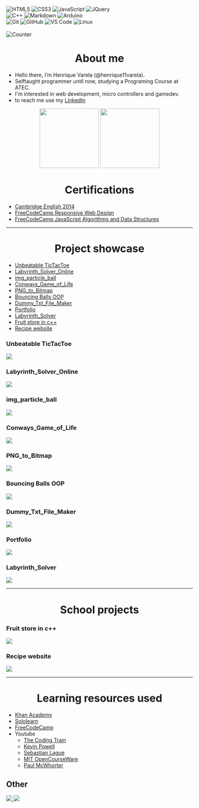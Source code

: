 
![HTML5](https://img.shields.io/badge/-HTML5-%23E44D27?style=for-the-badge&logo=html5&logoColor=ffffff)
![CSS3](https://img.shields.io/badge/-CSS3-%231572B6?style=for-the-badge&logo=css3)
![JavaScript](https://img.shields.io/badge/-JavaScript-%23F7DF1C?style=for-the-badge&logo=javascript&logoColor=000000&labelColor=%23F7DF1C&color=%23FFCE5A)
![JQuery](https://img.shields.io/badge/jQuery-0769AD?style=for-the-badge&logo=jquery&logoColor=white)
<br>
![C++](https://img.shields.io/badge/C%2B%2B-00599C?style=for-the-badge&logo=c%2B%2B&logoColor=white)
![Markdown](https://img.shields.io/badge/Markdown-000000?style=for-the-badge&logo=markdown&logoColor=white)
![Arduino](https://img.shields.io/badge/-Arduino-00979D?style=for-the-badge&logo=Arduino&logoColor=ffffff)
<br>
![Git](https://img.shields.io/badge/-Git-%23F05032?style=for-the-badge&logo=git&logoColor=%23ffffff)
![GitHub](https://img.shields.io/badge/-GitHub-181717?style=for-the-badge&logo=github)
![VS Code](http://img.shields.io/badge/-VS%20Code-007ACC?style=for-the-badge&logo=visual-studio-code&logoColor=ffffff)
![Linux](http://img.shields.io/badge/-Linux-FCC624?style=for-the-badge&logo=linux&logoColor=000000)
<br><br>
![Counter](https://komarev.com/ghpvc/?username=henrique11varela&style=for-the-badge&color=blueviolet&label=Views)

<h1 align="center">About me</h1>

- Hello there, I’m Henrique Varela (@henrique11varela).
- Selftaught programmer until now, studying a Programing Course at ATEC.
- I'm interested in web development, micro controllers and gamedev.
- to reach me use my [LinkedIn](https://www.linkedin.com/in/henrique-varela/)

<p align="center">
  <a>
    <img src="https://github-readme-stats-eight-theta.vercel.app/api?username=henrique11varela&show_icons=true&theme=highcontrast&include_all_commits=true&count_private=true" style="height: 10rem;">
    <img src="https://github-readme-stats-eight-theta.vercel.app/api/top-langs/?username=henrique11varela&layout=compact&langs_count=8&theme=highcontrast"  style="height: 10rem;">
  </a>
</p>

<h1 align="center">Certifications</h1>

- [Cambridge English 2014](https://i.imgur.com/sADWAkY.png)
- [FreeCodeCamp Responsive Web Design](https://www.freecodecamp.org/certification/henrique_varela/responsive-web-design)
- [FreeCodeCamp JavaScript Algorithms and Data Structures](https://www.freecodecamp.org/certification/henrique_varela/javascript-algorithms-and-data-structures)

---

<h1 align="center">Project showcase</h1>

- [Unbeatable TicTacToe](#unbeatable-tictactoe)
- [Labyrinth_Solver_Online](#labyrinth_solver_online)
- [img_particle_ball](#img_particle_ball)
- [Conways_Game_of_Life](#conways_game_of_life)
- [PNG_to_Bitmap](#png_to_bitmap)
- [Bouncing Balls OOP](#bouncing-balls-oop)
- [Dummy_Txt_File_Maker](#dummy_txt_file_maker)
- [Portfolio](#portfolio)
- [Labyrinth_Solver](#labyrinth_solver)
- [Fruit store in c++](#fruit-store-in-c)
- [Recipe website](#recipe-website)

### Unbeatable TicTacToe  
[![](imgs/UnbeatableTicTacToeJS.png)](https://henrique11varela.github.io/UnbeatableTicTacToeJS/)

### Labyrinth_Solver_Online
[![](imgs/Labyrinth_Solver_Online.png)](https://henrique11varela.github.io/Labyrinth_Solver_Online/)

### img_particle_ball
[![](imgs/img_particle_ball.png)](https://henrique11varela.github.io/img_particle_ball/)

### Conways_Game_of_Life
[![](imgs/game_of_life.gif)](https://henrique11varela.github.io/Conways_Game_of_Life/)

### PNG_to_Bitmap
[![](imgs/PNG_to_Bitmap.png)](https://github.com/henrique11varela/PNG_to_Bitmap)

### Bouncing Balls OOP
[![](imgs/Ball-physics-OOP.png)](https://editor.p5js.org/henrique11varela/full/HoJUcA-iM)

### Dummy_Txt_File_Maker
[![](imgs/Dummy_Txt_File_Maker.png)](https://github.com/henrique11varela/Dummy_Txt_File_Maker)

### Portfolio
[![](imgs/Portfolio.png)](https://henrique11varela.github.io/)

### Labyrinth_Solver
[![](imgs/Labyrinth_Solver.png)](https://github.com/henrique11varela/Labyrinth_Solver)

---

<h1 align="center">School projects</h1>

### Fruit store in c++
[![](imgs/atec-t1-loja.png)](https://github.com/henrique11varela/atec-t1-loja)

### Recipe website
[![](imgs/Marialface.png)](https://github.com/henrique11varela/Marialface)

---

<h1 align="center">Learning resources used</h1>

- [Khan Academy](https://www.khanacademy.org/computing/computer-programming)
- [Sololearn](https://www.sololearn.com/)
- [FreeCodeCamp](https://www.freecodecamp.org/)
- Youtube
  - [The Coding Train](https://www.youtube.com/channel/UCvjgXvBlbQiydffZU7m1_aw)
  - [Kevin Powell](https://www.youtube.com/@KevinPowell)
  - [Sebastian Lague](https://www.youtube.com/@SebastianLague)
  - [MIT OpenCourseWare](https://www.youtube.com/@mitocw)
  - [Paul McWhorter](https://www.youtube.com/@paulmcwhorter)

## Other

[
  ![](https://img.shields.io/badge/-Notebook-FF5722?style=for-the-badge&logo=mdBook&logoColor=ffffff)
](https://github.com/henrique11varela/PersonalNotebook)
[
  ![](https://img.shields.io/badge/-Links-05164D?style=for-the-badge&logo=CodeFactor&logoColor=ffffff)
](https://henrique11varela.github.io/LINKS/)
